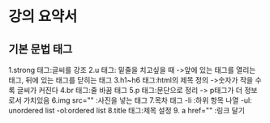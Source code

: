 
<h1>강의 요약서</h1>
<h2>기본 문법 태그</h2>
   1.strong 태그:글씨를 강조
     2.u 태그: 밑줄을 치고싶을 때
       ->앞에 있는 태그를 열리는 태그, 뒤에 있는 태그를 닫히는 태그
3.h1~h6 태그:html의 제목 정의
->숫자가 작을 수록 글씨가 커진다
4.br 태그:줄 바꿈 태그
5.p 태그:문단으로 정리
-> p태그가 더 정보로서 가치있음
6.img src="" :사진을 넣는 태그
7.목차 태그
 -li :하위 항목 나열
 -ul: unordered list
 -ol:ordered list
 8.title 태그:제목 설정
9. a href="" :링크 달기 
